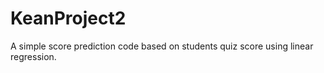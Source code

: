 # KeanProject2

A simple score prediction code based on students quiz score using linear regression.
